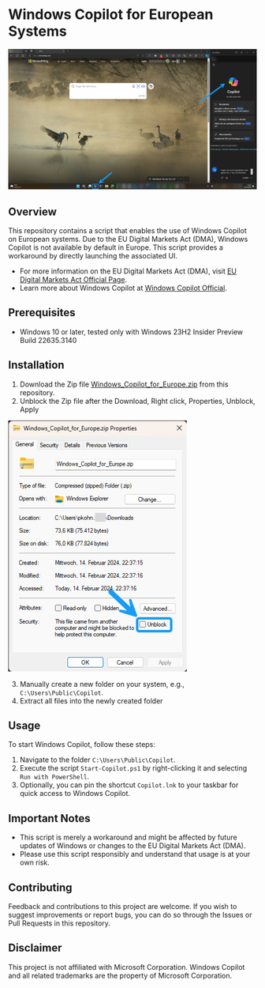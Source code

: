 # Windows Copilot for European Systems
![Alt text](WindowsCopilotScreenshot.jpg)


## Overview
This repository contains a script that enables the use of Windows Copilot on European systems. Due to the EU Digital Markets Act (DMA), Windows Copilot is not available by default in Europe. This script provides a workaround by directly launching the associated UI.

- For more information on the EU Digital Markets Act (DMA), visit [EU Digital Markets Act Official Page](https://digital-markets-act.ec.europa.eu/index_en).
- Learn more about Windows Copilot at [Windows Copilot Official](https://www.microsoft.com/en-us/windows/copilot-ai-features).


## Prerequisites
- Windows 10 or later, tested only with Windows 23H2 Insider Preview Build 22635.3140

## Installation
1. Download the Zip file [Windows_Copilot_for_Europe.zip](Windows_Copilot_for_Europe.zip) from this repository.
2. Unblock the Zip file after the Download, Right click, Properties, Unblock, Apply
   
![Alt text](UnblockZipFile.jpg)

3. Manually create a new folder on your system, e.g., `C:\Users\Public\Copilot`.
4. Extract all files into the newly created folder
   
## Usage
To start Windows Copilot, follow these steps:
1. Navigate to the folder `C:\Users\Public\Copilot`.
2. Execute the script `Start-Copilot.ps1` by right-clicking it and selecting `Run with PowerShell`.
3. Optionally, you can pin the shortcut `Copilot.lnk` to your taskbar for quick access to Windows Copilot.

## Important Notes
- This script is merely a workaround and might be affected by future updates of Windows or changes to the EU Digital Markets Act (DMA).
- Please use this script responsibly and understand that usage is at your own risk.

## Contributing
Feedback and contributions to this project are welcome. If you wish to suggest improvements or report bugs, you can do so through the Issues or Pull Requests in this repository.

## Disclaimer
This project is not affiliated with Microsoft Corporation. Windows Copilot and all related trademarks are the property of Microsoft Corporation.
